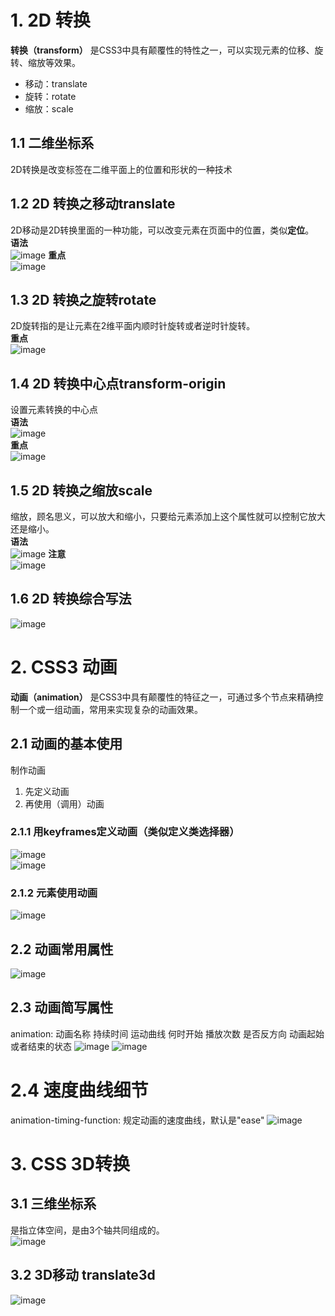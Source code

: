 # 1. 2D 转换
**转换（transform）** 是CSS3中具有颠覆性的特性之一，可以实现元素的位移、旋转、缩放等效果。  
 - 移动：translate
 - 旋转：rotate
 - 缩放：scale

## 1.1 二维坐标系
2D转换是改变标签在二维平面上的位置和形状的一种技术  

## 1.2 2D 转换之移动translate
2D移动是2D转换里面的一种功能，可以改变元素在页面中的位置，类似**定位**。  
**语法**  
![image](https://github.com/Happy-jianghui/Frontend-Learning/assets/98568967/1b8c8717-653f-4999-8a05-ba1d7b700eda)
**重点**  
![image](https://github.com/Happy-jianghui/Frontend-Learning/assets/98568967/690f1c68-5602-42ba-951c-dd177c91c7e1)

## 1.3 2D 转换之旋转rotate
2D旋转指的是让元素在2维平面内顺时针旋转或者逆时针旋转。  
**重点**  
![image](https://github.com/Happy-jianghui/Frontend-Learning/assets/98568967/f4f79742-3157-4954-89bb-860f936ff401)


## 1.4 2D 转换中心点transform-origin
设置元素转换的中心点  
**语法**  
![image](https://github.com/Happy-jianghui/Frontend-Learning/assets/98568967/4ff4858e-c59b-4f25-80bd-604a2adaf2d7)  
**重点**   
![image](https://github.com/Happy-jianghui/Frontend-Learning/assets/98568967/007f1319-0e36-4893-acff-011d5d674a17)

## 1.5 2D 转换之缩放scale
缩放，顾名思义，可以放大和缩小，只要给元素添加上这个属性就可以控制它放大还是缩小。  
**语法**  
![image](https://github.com/Happy-jianghui/Frontend-Learning/assets/98568967/4e984831-361f-4164-b542-c2c0dec4bb8c)
**注意**  
![image](https://github.com/Happy-jianghui/Frontend-Learning/assets/98568967/91d24e40-402d-4688-8f4f-9fabb1f4e6c3)

## 1.6 2D 转换综合写法
![image](https://github.com/Happy-jianghui/Frontend-Learning/assets/98568967/c05d106f-b252-42a2-82a0-6e8395db75ff)



# 2. CSS3 动画
**动画（animation）** 是CSS3中具有颠覆性的特征之一，可通过多个节点来精确控制一个或一组动画，常用来实现复杂的动画效果。  

## 2.1 动画的基本使用
制作动画  
 1. 先定义动画
 2. 再使用（调用）动画

### 2.1.1 用keyframes定义动画（类似定义类选择器）
![image](https://github.com/Happy-jianghui/Frontend-Learning/assets/98568967/b4d2fcce-2bb8-40b7-8f72-11b54a93cdd2)  
![image](https://github.com/Happy-jianghui/Frontend-Learning/assets/98568967/f5e2fef3-b601-428a-8715-1279c3aad47b)

### 2.1.2 元素使用动画
![image](https://github.com/Happy-jianghui/Frontend-Learning/assets/98568967/5418a259-1a66-444c-882c-efc0659febb3)

## 2.2 动画常用属性
![image](https://github.com/Happy-jianghui/Frontend-Learning/assets/98568967/c687283e-9bfd-47a0-8eea-b7c96fa37d6e)


## 2.3 动画简写属性
animation: 动画名称 持续时间 运动曲线 何时开始 播放次数 是否反方向 动画起始或者结束的状态
![image](https://github.com/Happy-jianghui/Frontend-Learning/assets/98568967/262fc97a-8c1f-40ea-b334-31d0da1d8d03)
 ![image](https://github.com/Happy-jianghui/Frontend-Learning/assets/98568967/349c1ff5-7e16-440c-ae66-3bb25ed75f2d)


# 2.4 速度曲线细节
animation-timing-function: 规定动画的速度曲线，默认是"ease" 
![image](https://github.com/Happy-jianghui/Frontend-Learning/assets/98568967/a83c153d-672d-45df-96c0-9fc2352010f9)



# 3. CSS 3D转换
## 3.1 三维坐标系
是指立体空间，是由3个轴共同组成的。  
![image](https://github.com/Happy-jianghui/Frontend-Learning/assets/98568967/6f2aceed-96cb-4295-8ab4-3352feb504bf)

## 3.2 3D移动 translate3d
![image](https://github.com/Happy-jianghui/Frontend-Learning/assets/98568967/d5afe2bc-8b6c-440f-ac68-bf3555368c5e)












